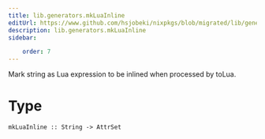 ```yaml
---
title: lib.generators.mkLuaInline
editUrl: https://www.github.com/hsjobeki/nixpkgs/blob/migrated/lib/generators.nix#L578C17
description: lib.generators.mkLuaInline
sidebar:

    order: 7
---
```


Mark string as Lua expression to be inlined when processed by toLua.

# Type

```
mkLuaInline :: String -> AttrSet
```



